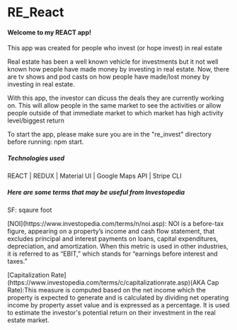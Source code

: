 # RE_React

<h4>Welcome to my REACT app!</h4>

<p>This app was created for people who invest (or hope invest) in real estate</p>

<p>Real estate has been a well known vehicle for investments but it not well known how people have made money by investing in real estate. Now, there are tv shows and pod casts on how people have made/lost money by investing in real estate.</p>

<p>With this app, the investor can dicuss the deals they are currently working on. This will allow people in the same market to see the activities or allow people outside of that immediate market to which market has high activity level/biggest return</p>

<p>To start the app, please make sure you are in the "re_invest" directory before running: npm start.</p>

<h5>Technologies used</h5>
REACT | REDUX | Material UI | Google Maps API | Stripe CLI

<h5>Here are some terms that may be useful from Investopedia</h5>

<p>SF: sqaure foot</p>
<p>[NOI](https://www.investopedia.com/terms/n/noi.asp): NOI is a before-tax figure, appearing on a property’s income and cash flow statement, that excludes principal and interest payments on loans, capital expenditures, depreciation, and amortization. When this metric is used in other industries, it is referred to as “EBIT,” which stands for “earnings before interest and taxes.”</p>
<p>[Capitalization Rate](https://www.investopedia.com/terms/c/capitalizationrate.asp)(AKA Cap Rate):This measure is computed based on the net income which the property is expected to generate and is calculated by dividing net operating income by property asset value and is expressed as a percentage. It is used to estimate the investor's potential return on their investment in the real estate market.</p>
